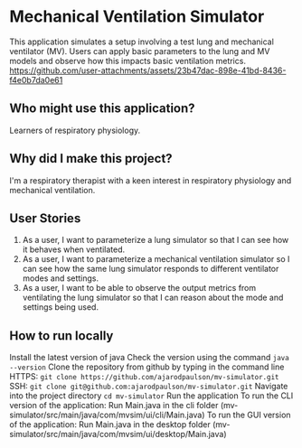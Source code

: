# Mechanical Ventilation Simulator
This application simulates a setup involving a test lung and mechanical ventilator (MV). Users can apply basic parameters to the lung and MV models and observe how this impacts basic ventilation metrics.
https://github.com/user-attachments/assets/23b47dac-898e-41bd-8436-f4e0b7da0e61

## Who might use this application?
Learners of respiratory physiology.

## Why did I make this project?
I'm a respiratory therapist with a keen interest in respiratory physiology and mechanical ventilation.

## User Stories
1. As a user, I want to parameterize a lung simulator so that I can see how it behaves when ventilated.
2. As a user, I want to parameterize a mechanical ventilation simulator so I can see how the same lung simulator responds to different ventilator modes and settings.
3. As a user, I want to be able to observe the output metrics from ventilating the lung simulator so that I can reason about the mode and settings being used.

## How to run locally
Install the latest version of java
Check the version using the command
`java --version`
Clone the repository from github by typing in the command line
HTTPS: `git clone https://github.com/ajarodpaulson/mv-simulator.git`
SSH: `git clone git@github.com:ajarodpaulson/mv-simulator.git`
Navigate into the project directory
`cd mv-simulator`
Run the application
To run the CLI version of the application:
Run Main.java in the cli folder (mv-simulator/src/main/java/com/mvsim/ui/cli/Main.java)
To run the GUI version of the application:
Run Main.java in the desktop folder (mv-simulator/src/main/java/com/mvsim/ui/desktop/Main.java)
